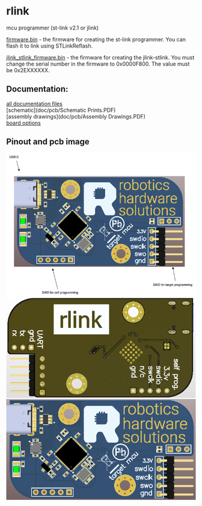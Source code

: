 # rlink

mcu programmer (st-link v2.1 or jlink)

[firmware.bin](firmware/firmware.bin) - the firmware for creating the st-link programmer. You can flash it to link using
STLinkReflash.

[jlink_stlink_firmware.bin](firmware/jlink_stlink_firmware.bin) - the firmware for creating the jlink-stlink. You must
change the serial number in the firmware to 0x0000F800. The value must be 0x2EXXXXXX.

## Documentation:
[all documentation files](doc/pcb/)  
[schematic](doc/pcb/Schematic Prints.PDF)  
[assembly drawings](doc/pcb/Assembly Drawings.PDF)  
[board options](doc/pcb/board_options.txt) 

## Pinout and pcb image
![pinout](doc/pinout/pinout.png)   
![top](doc/photo/top.png)  
![top](doc/photo/bot.png)  
